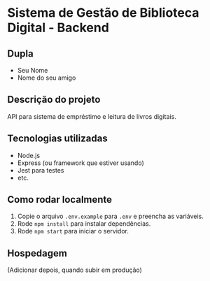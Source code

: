 # Sistema de Gestão de Biblioteca Digital - Backend

## Dupla
- Seu Nome
- Nome do seu amigo

## Descrição do projeto
API para sistema de empréstimo e leitura de livros digitais.

## Tecnologias utilizadas
- Node.js
- Express (ou framework que estiver usando)
- Jest para testes
- etc.

## Como rodar localmente

1. Copie o arquivo `.env.example` para `.env` e preencha as variáveis.
2. Rode `npm install` para instalar dependências.
3. Rode `npm start` para iniciar o servidor.

## Hospedagem
(Adicionar depois, quando subir em produção)
